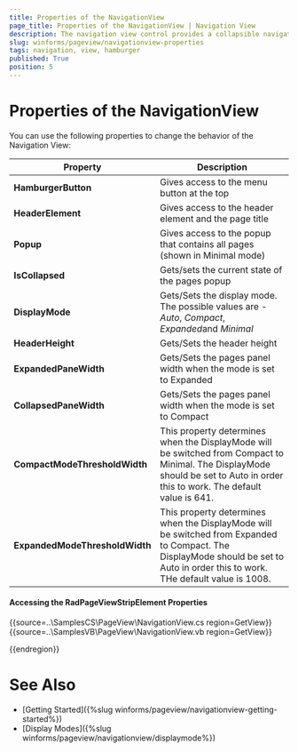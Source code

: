 ```yaml
---
title: Properties of the NavigationView
page_title: Properties of the NavigationView | Navigation View
description: The navigation view control provides a collapsible navigation pane that helps implement the hamburger menu pattern and automatically adapts the pane's display mode to different control sizes.
slug: winforms/pageview/navigationview-properties
tags: navigation, view, hamburger
published: True
position: 5
---
```


# Properties of the NavigationView

You can use the following properties to change the behavior of the Navigation View:

|Property|Description|
|---|---|
|__HamburgerButton__|Gives access to the menu button at the top|
|__HeaderElement__|Gives access to the header element and the page title|
|__Popup__|Gives access to the popup that contains all pages (shown in Minimal mode)|
|__IsCollapsed__|Gets/sets the current state of the pages popup|
|__DisplayMode__|Gets/Sets the display mode. The possible values are - *Auto*, *Compact*, *Expanded*and *Minimal*|
|__HeaderHeight__|Gets/Sets the header height|
|__ExpandedPaneWidth__|Gets/Sets the pages panel width when the mode is set to Expanded|
|__CollapsedPaneWidth__|Gets/Sets the pages panel width when the mode is set to Compact|
|__CompactModeThresholdWidth__|This property determines when the DisplayMode will be switched from Compact to Minimal. The DisplayMode should be set to Auto in order this to work. The default value is 641. |
|__ExpandedModeThresholdWidth__|This property determines when the DisplayMode will be switched from Expanded to Compact. The DisplayMode should be set to Auto in order this to work. THe default value is 1008.|
 
#### Accessing the RadPageViewStripElement Properties


{{source=..\SamplesCS\PageView\NavigationView.cs region=GetView}}
{{source=..\SamplesVB\PageView\NavigationView.vb region=GetView}}
 
{{endregion}}

# See Also
* [Getting Started]({%slug winforms/pageview/navigationview-getting-started%})
* [Display Modes]({%slug winforms/pageview/navigationview/displaymode%})